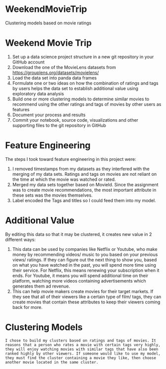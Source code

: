 # WeekendMovieTrip
Clustering models based on movie ratings 

# Weekend Movie Trip
  
1. Set up a data science project structure in a new git repository in your GitHub account
2. Download the one of the MovieLens datasets from https://grouplens.org/datasets/movielens/
3. Load the data set into panda data frames
4. Formulate one or two ideas on how the combination of ratings and tags by users helps the data set to establish additional value using exploratory data analysis
5. Build one or more clustering models to determine similar movies to recommend using the other ratings and tags of movies by other users as features
6. Document your process and results
7. Commit your notebook, source code, visualizations and other supporting files to the git repository in GitHub

# Feature Engineering 
  The steps I took toward feature engineering in this project were:
  1. I removed timestamps from my datasets as they interfered with the merging of my data sets. Ratings and tags on movies are not reliant on the time at which the movie was watched or rated.
  2. Merged my data sets together based on MovieId. Since the assignment was to create movie recommendations, the most important attribute in these sets was the movies themselves.
  3. Label encoded the Tags and titles so I could feed them into my model.
  
  
# Additional Value
By editing this data so that it may be clustered, it creates new value in 2 different ways:
1. This data can be used by companies like Netflix or Youtube, who make money by recommending videos/ music to you based on your previous views/ ratings. If they can figure out the next thing to show you, based on what you have watched in the past, you will spend more time using their service. For Netflix, this means renewing your subscription when it ends. For Youtube, it means you will spend additional time on their platform, watching more videos containing advertisements which generates them ad revenue.
2. This can help movie makers create movies for their target markets. If they see that all of their viewers like a certain type of film/ tags, they can create movies that contain these attributes to keep their viewers coming back for more.


 # Clustering Models
    I chose to build my clusters based on ratings and tags of movies. It reasons that a person who rates a movie with certain tags very highly, they will enjoy watching movies with similar tags that have also been ranked highly by other viewers. If someone would like to use my model, they must find the cluster containing a movie they like, then choose another movie located in the same cluster. 
